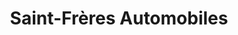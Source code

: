 ---
title: "Saint-Frères Automobiles"
url: /flixecourt/saint-freres-automobiles/
shop: réparation de voitures
---